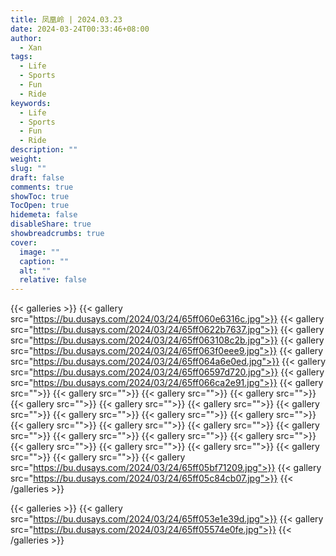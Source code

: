 ```yaml
---
title: 凤凰岭 | 2024.03.23
date: 2024-03-24T00:33:46+08:00
author:
  - Xan
tags:
  - Life
  - Sports
  - Fun
  - Ride
keywords:
  - Life
  - Sports
  - Fun
  - Ride
description: ""
weight: 
slug: ""
draft: false
comments: true
showToc: true
TocOpen: true
hidemeta: false
disableShare: true
showbreadcrumbs: true
cover:
  image: ""
  caption: ""
  alt: ""
  relative: false
---
```



{{< galleries >}}
{{< gallery src="https://bu.dusays.com/2024/03/24/65ff060e6316c.jpg">}}
{{< gallery src="https://bu.dusays.com/2024/03/24/65ff0622b7637.jpg">}}
{{< gallery src="https://bu.dusays.com/2024/03/24/65ff063108c2b.jpg">}}
{{< gallery src="https://bu.dusays.com/2024/03/24/65ff063f0eee9.jpg">}}
{{< gallery src="https://bu.dusays.com/2024/03/24/65ff064a6e0ed.jpg">}}
{{< gallery src="https://bu.dusays.com/2024/03/24/65ff06597d720.jpg">}}
{{< gallery src="https://bu.dusays.com/2024/03/24/65ff066ca2e91.jpg">}}
{{< gallery src="">}}
{{< gallery src="">}}
{{< gallery src="">}}
{{< gallery src="">}}
{{< gallery src="">}}
{{< gallery src="">}}
{{< gallery src="">}}
{{< gallery src="">}}
{{< gallery src="">}}
{{< gallery src="">}}
{{< gallery src="">}}
{{< gallery src="">}}
{{< gallery src="">}}
{{< gallery src="">}}
{{< gallery src="">}}
{{< gallery src="">}}
{{< gallery src="">}}
{{< gallery src="">}}
{{< gallery src="">}}
{{< gallery src="">}}
{{< gallery src="">}}
{{< gallery src="">}}
{{< gallery src="">}}
{{< gallery src="https://bu.dusays.com/2024/03/24/65ff05bf71209.jpg">}}
{{< gallery src="https://bu.dusays.com/2024/03/24/65ff05c84cb07.jpg">}}
{{< /galleries >}}

{{< galleries >}}
{{< gallery src="https://bu.dusays.com/2024/03/24/65ff053e1e39d.jpg">}}
{{< gallery src="https://bu.dusays.com/2024/03/24/65ff05574e0fe.jpg">}}
{{< /galleries >}}